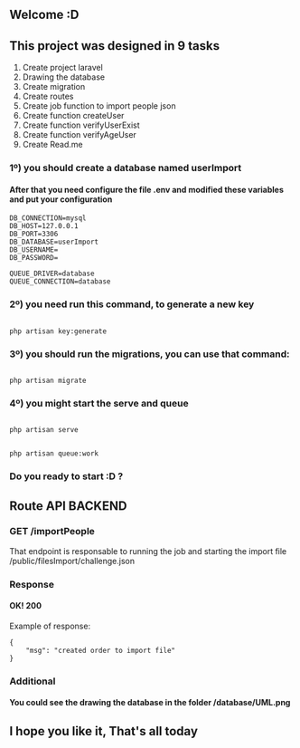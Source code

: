 ## Welcome :D 

## This project was designed in 9 tasks

1. Create project laravel
2. Drawing the database 
3. Create migration 
4. Create routes 
5. Create job function to import people json 
6. Create function createUser 
7. Create function verifyUserExist 
8. Create function verifyAgeUser 
9. Create Read.me

### 1º) you should create a database named userImport

#### After that you need configure the file .env and modified these variables and put your configuration

```
DB_CONNECTION=mysql
DB_HOST=127.0.0.1
DB_PORT=3306
DB_DATABASE=userImport
DB_USERNAME=
DB_PASSWORD=

QUEUE_DRIVER=database​
QUEUE_CONNECTION=database​

```
### 2º) you need run this command, to generate a new key

```

php artisan key:generate

```

### 3º) you should run the migrations, you can use that command:

```

php artisan migrate

```

### 4º) you might start the serve and queue

```

php artisan serve

```

```

php artisan queue:work 

```

### Do you ready to start :D ?
## Route API BACKEND

### GET /importPeople
That endpoint is responsable to running the job and starting the import file /public/filesImport/challenge.json
### Response

#### OK! 200


Example of response:
```
{
    "msg": "created order to import file"
}
```

### Additional
#### You could see the drawing the database in the folder /database/UML.png


## I hope you like it, That's all today